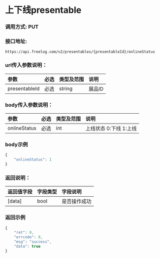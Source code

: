# 上下线presentable

### 调用方式: PUT

### 接口地址:

```
https://api.freelog.com/v2/presentables/{presentableId}/onlineStatus
```

### url传入参数说明：

| 参数 | 必选 | 类型及范围 | 说明  |
| :--- | :--- | :--- | :---  |
| presentableId | 必选 | string | 展品ID |


### body传入参数说明：

| 参数 | 必选 | 类型及范围 | 说明  |
| :--- | :--- | :--- | :---  | 
| onlineStatus | 必选 | int | 上线状态 0:下线 1:上线 |

### body示例

```js
{
	"onlineStatus": 1
}
```

### 返回说明：


| 返回值字段 | 字段类型 | 字段说明 |
| :--- | :--- | :--- |
| [data] | bool | 是否操作成功 |

### 返回示例

```js
{
    "ret": 0,
    "errcode": 0,
    "msg": "success",
    "data": true
}
```
